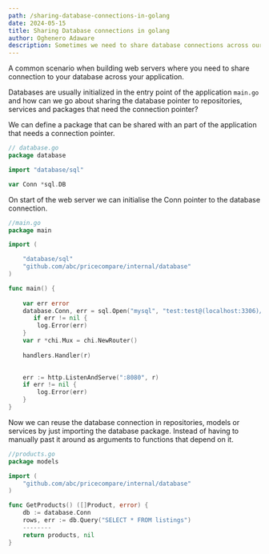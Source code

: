 ```yaml
---
path: /sharing-database-connections-in-golang
date: 2024-05-15
title: Sharing Database connections in golang 
author: Oghenero Adaware
description: Sometimes we need to share database connections across our application, in this article we will be looking at how to share database connections in golang.
---
```


A common scenario when building web servers where you need to share connection to your database across your application. 

Databases are usually initialized in the entry point of the application `main.go` and how can we go about sharing the database pointer to repositories, services and packages that need the connection pointer?

We can define a package that can be shared with an part of the application that needs a connection pointer.

```go
// database.go
package database

import "database/sql"

var Conn *sql.DB

```


On start of the web server we can initialise the Conn pointer  to the database connection.

```go
//main.go
package main

import (

	"database/sql"
	"github.com/abc/pricecompare/internal/database"
)

func main() {
	
	var err error
	database.Conn, err = sql.Open("mysql", "test:test@(localhost:3306)/abcd")
       if err != nil {
		log.Error(err)
	}
	var r *chi.Mux = chi.NewRouter()
	
	handlers.Handler(r)

	
	err := http.ListenAndServe(":8080", r)
	if err != nil {
		log.Error(err)
	}
}

```

Now we can reuse the database connection in repositories, models or services by just importing the database package. Instead of having to manually past it around as arguments to functions that depend on it.

```go
//products.go
package models

import (
	"github.com/abc/pricecompare/internal/database"
)

func GetProducts() ([]Product, error) {
	db := database.Conn
	rows, err := db.Query("SELECT * FROM listings")
	--------
	return products, nil
}


```
